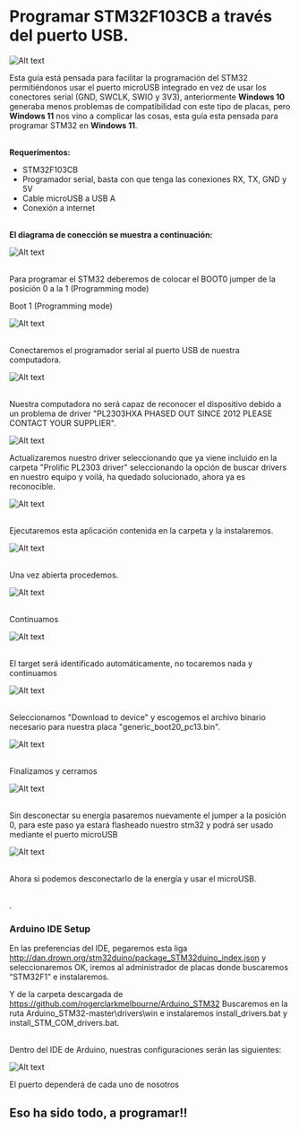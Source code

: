 # Programar STM32F103CB a través del puerto USB.

![Alt text](Imágenes/inicio.jpg)

Esta guía está pensada para facilitar la programación del STM32 permitiéndonos usar el puerto microUSB integrado en vez de usar los conectores serial (GND, SWCLK, SWIO y 3V3), anteriormente **Windows 10** generaba menos problemas de compatibilidad con este tipo de placas, pero **Windows 11** nos vino a complicar las cosas, esta guía esta pensada para programar STM32 en **Windows 11**.

\
**Requerimentos:** 
- STM32F103CB
- Programador serial, basta con que tenga las conexiones RX, TX, GND y 5V
- Cable microUSB a USB A
- Conexión a internet

\
**El diagrama de conección se muestra a continuación:**

![Alt text](https://circuitdigest.com/sites/default/files/circuitdiagram_mic/Circuit-Diagram-for-Blinking-LED-using-STM32.png)

\
Para programar el STM32 deberemos de colocar el BOOT0 jumper de la posición 0 a la 1 (Programming mode)

Boot 1 (Programming mode)

![Alt text](Imágenes/boot1.jpg)

\
Conectaremos el programador serial al puerto USB de nuestra computadora.

![Alt text](Imágenes/phased.jpg)

\
Nuestra computadora no será capaz de reconocer el dispositivo debido a un problema de driver "PL2303HXA PHASED OUT SINCE 2012 PLEASE CONTACT YOUR SUPPLIER".

![Alt text](Imágenes/admindisp.png)

Actualizaremos nuestro driver seleccionando que ya viene incluido en la carpeta "Prolific PL2303 driver" seleccionando la opción de buscar drivers en nuestro equipo y voilá, ha quedado solucionado, ahora ya es reconocible.

![Alt text](Imágenes/solucionado.png)

\
Ejecutaremos esta aplicación contenida en la carpeta y la instalaremos.

![Alt text](Imágenes/flashloaderdemo.png)

\
Una vez abierta procedemos.

![Alt text](Imágenes/Demons.png)

\
Continuamos

![Alt text](Imágenes/readable.png)

\
El target será identificado automáticamente, no tocaremos nada y continuamos

![Alt text](Imágenes/reconoc.png)

\
Seleccionamos "Download to device" y escogemos el archivo binario necesario para nuestra placa "generic_boot20_pc13.bin".

![Alt text](Imágenes/downloadto.png)

\
Finalizamos y cerramos

![Alt text](Imágenes/finalizamos.png)

\
Sin desconectar su energía pasaremos nuevamente el jumper a la posición 0, para este paso ya estará flasheado nuestro stm32 y podrá ser usado mediante el puerto microUSB

![Alt text](Imágenes/boot0.jpg )

\
Ahora si podemos desconectarlo de la energía y usar el microUSB.

\
.
### Arduino IDE Setup
En las preferencias del IDE, pegaremos esta liga http://dan.drown.org/stm32duino/package_STM32duino_index.json y seleccionaremos OK, iremos al administrador de placas donde buscaremos “STM32F1” e instalaremos.

Y de la carpeta descargada de https://github.com/rogerclarkmelbourne/Arduino_STM32 Buscaremos en la ruta Arduino_STM32-master\drivers\win e instalaremos install_drivers.bat y install_STM_COM_drivers.bat.

\
Dentro del IDE de Arduino, nuestras configuraciones serán las siguientes:

![Alt text](Imágenes/Configs.png)


El puerto dependerá de cada uno de nosotros

## Eso ha sido todo, a programar!!